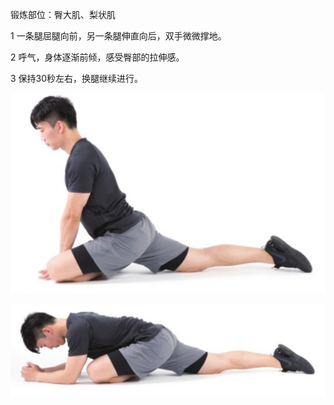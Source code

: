 锻炼部位：臀大肌、梨状肌

1 一条腿屈腿向前，另一条腿伸直向后，双手微微撑地。

2 呼气，身体逐渐前倾，感受臀部的拉伸感。

3 保持30秒左右，换腿继续进行。

![](Pasted%20image%2020230625211643.png)

![](Pasted%20image%2020230625211653.png)